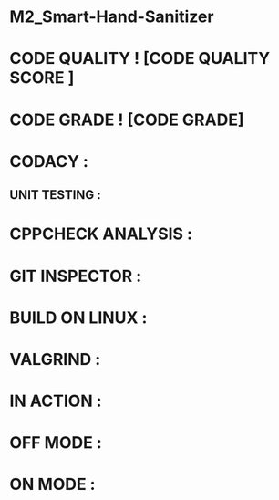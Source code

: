 # M2_Smart-Hand-Sanitizer
 
# CODE QUALITY ! [CODE QUALITY SCORE ]
# CODE GRADE ! [CODE GRADE]

# CODACY :




## UNIT TESTING :





# CPPCHECK ANALYSIS :



# GIT INSPECTOR : 





# BUILD ON LINUX :



# VALGRIND :






# IN ACTION :


# OFF MODE :


# ON MODE :
